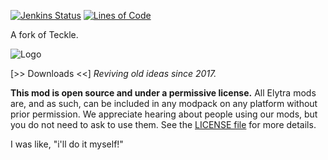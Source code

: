 [![Jenkins Status](https://img.shields.io/jenkins/s/https/ci.elytradev.com/job/elytra/job/Teckle/job/1.12.svg)](https://ci.elytradev.com/job/elytra/job/Teckle/job/1.12/)
[![Lines of Code](https://tokei.rs/b1/github/elytra/Teckle?category=code)](https://github.com/elytra/Teckle)

A fork of Teckle.

![Logo](https://raw.githubusercontent.com/elytra/Teckle/1.12/.github/banner.png)

[>> Downloads <<]
*Reviving old ideas since 2017.*

**This mod is open source and under a permissive license.** All Elytra mods are,
and as such, can be included in any modpack on any platform without prior
permission. We appreciate hearing about people using our mods, but you do not
need to ask to use them. See the [LICENSE file](LICENSE) for more details.

I was like, "i'll do it myself!"
